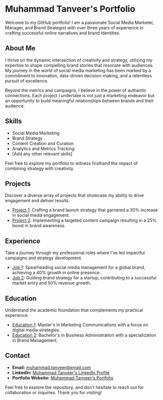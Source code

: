 # Muhammad Tanveer's Portfolio

Welcome to my GitHub portfolio! I am a passionate Social Media Marketer, Manager, and Brand Strategist with over three years of experience in crafting successful online narratives and brand identities.

## About Me

I thrive on the dynamic intersection of creativity and strategy, utilizing my expertise to shape compelling brand stories that resonate with audiences. My journey in the world of social media marketing has been marked by a commitment to innovation, data-driven decision-making, and a relentless pursuit of excellence.

Beyond the metrics and campaigns, I believe in the power of authentic connections. Each project I undertake is not just a marketing endeavor but an opportunity to build meaningful relationships between brands and their audience.

## Skills

- Social Media Marketing
- Brand Strategy
- Content Creation and Curation
- Analytics and Metrics Tracking
- [Add any other relevant skills]

Feel free to explore my portfolio to witness firsthand the impact of combining strategy with creativity.

## Projects

Discover a diverse array of projects that showcase my ability to drive engagement and deliver results.

- [Project 1](Projects/Project1.md): Crafting a brand launch strategy that garnered a 30% increase in social media engagement.
- [Project 2](Projects/Project2.md): Implementing a targeted content campaign resulting in a 25% boost in brand awareness.

## Experience

Take a journey through my professional roles where I've led impactful campaigns and strategy development.

- [Job 1](Experience/Job1.md): Spearheading social media management for a global brand, achieving a 40% growth in online presence.
- [Job 2](Experience/Job2.md): Guiding brand strategy for a startup, contributing to a successful market entry and 50% revenue growth.

## Education

Understand the academic foundation that complements my practical experience.

- [Education 1](Education/Education1.md): Master's in Marketing Communications with a focus on digital media strategies.
- [Education 2](Education/Education2.md): Bachelor's in Business Administration with a specialization in Brand Management.

## Contact

- **Email:** muhammad.tanveer@email.com
- **LinkedIn:** [Muhammad Tanveer's LinkedIn Profile](https://www.linkedin.com/in/muhammmadtanveer/)
- **Portfolio Website:** [Muhammad Tanveer's Portfolio](https://www.muhammadtanveer.com)

Feel free to explore the repository, and don't hesitate to reach out for collaboration or inquiries. Thank you for visiting!
